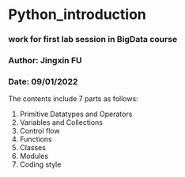 # Python_introduction
### work for first lab session in BigData course
### Author: Jingxin FU
### Date: 09/01/2022

The contents include 7 parts as follows:

1.  Primitive Datatypes and Operators
2.  Variables and Collections
3.  Control flow
4.  Functions
5.  Classes
6.  Modules
7.  Coding style
